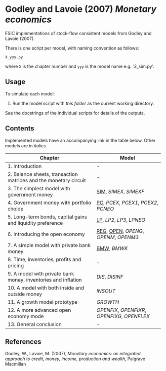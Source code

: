 # Godley and Lavoie (2007) *Monetary economics*

FSIC implementations of stock-flow consistent models from Godley and Lavoie
(2007).

There is one script per model, with naming convention as follows:

	X_yyy.py

where `X` is the chapter number and `yyy` is the model name e.g. '3_sim.py'.


## Usage

To simulate each model:

1. Run the model script with *this folder* as the current working directory.

See the docstrings of the individual scripts for details of the outputs.


## Contents

Implemented models have an accompanying link in the table below. Other models
are in *italics*.

| Chapter                                                           | Model                                                          |
| ----------------------------------------------------------------- | -------------------------------------------------------------- |
|  1. Introduction                                                  | -                                                              |
|  2. Balance sheets, transaction matrices and the monetary circuit | -                                                              |
|  3. The simplest model with government money                      | [SIM](3_sim.py), *SIMEX*, *SIMEXF*                             |
|  4. Government money with portfolio choide                        | [PC](4_pc.py), *PCEX*, *PCEX1*, *PCEX2*, *PCNEO*               |
|  5. Long-term bonds, capital gains and liquidity preference       | [LP](5_lp1.py), *LP2*, *LP3*, *LPNEO*                          |
|  6. Introducing the open economy                                  | [REG](6_reg.py), [OPEN](6_open.py), *OPENG*, *OPENM*, *OPENM3* |
|  7. A simple model with private bank money                        | [BMW](7_bmw.py), *BMWK*                                        |
|  8. Time, inventories, profits and pricing                        | -                                                              |
|  9. A model with private bank money, inventories and inflation    | *DIS*, *DISINF*                                                |
| 10. A model with both inside and outside money                    | *INSOUT*                                                       |
| 11. A growth model prototype                                      | *GROWTH*                                                       |
| 12. A more advanced open economy mode                             | *OPENFIX*, *OPENFIXR*, *OPENFIXG*, *OPENFLEX*                  |
| 13. General conclusion                                            | -                                                              |


## References

Godley, W., Lavoie, M. (2007),
*Monetary economics: an integrated approach to
credit, money, income, production and wealth*,
Palgrave Macmillan
